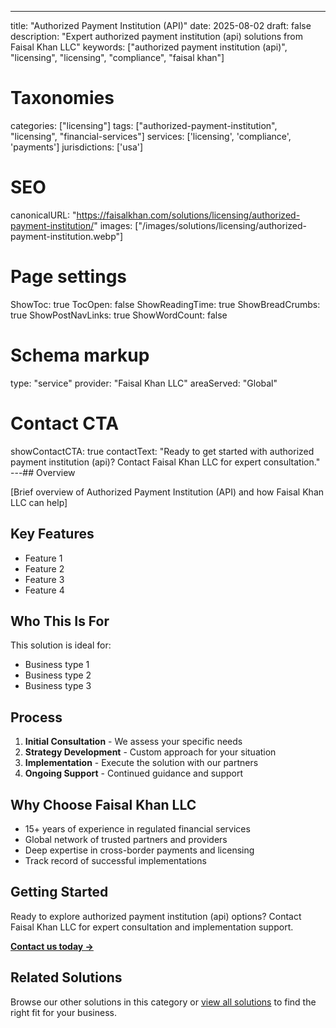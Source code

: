 ---
title: "Authorized Payment Institution (API)"
date: 2025-08-02
draft: false
description: "Expert authorized payment institution (api) solutions from Faisal Khan LLC"
keywords: ["authorized payment institution (api)", "licensing", "licensing", "compliance", "faisal khan"]

# Taxonomies
categories: ["licensing"]
tags: ["authorized-payment-institution", "licensing", "financial-services"]
services: ['licensing', 'compliance', 'payments']
jurisdictions: ['usa']

# SEO
canonicalURL: "https://faisalkhan.com/solutions/licensing/authorized-payment-institution/"
images: ["/images/solutions/licensing/authorized-payment-institution.webp"]

# Page settings
ShowToc: true
TocOpen: false
ShowReadingTime: true
ShowBreadCrumbs: true
ShowPostNavLinks: true
ShowWordCount: false

# Schema markup
type: "service"
provider: "Faisal Khan LLC"
areaServed: "Global"

# Contact CTA
showContactCTA: true
contactText: "Ready to get started with authorized payment institution (api)? Contact Faisal Khan LLC for expert consultation."
---## Overview

[Brief overview of Authorized Payment Institution (API) and how Faisal Khan LLC can help]

## Key Features

- Feature 1
- Feature 2  
- Feature 3
- Feature 4

## Who This Is For

This solution is ideal for:

- Business type 1
- Business type 2
- Business type 3

## Process

1. **Initial Consultation** - We assess your specific needs
2. **Strategy Development** - Custom approach for your situation  
3. **Implementation** - Execute the solution with our partners
4. **Ongoing Support** - Continued guidance and support

## Why Choose Faisal Khan LLC

- 15+ years of experience in regulated financial services
- Global network of trusted partners and providers
- Deep expertise in cross-border payments and licensing
- Track record of successful implementations

## Getting Started

Ready to explore authorized payment institution (api) options? Contact Faisal Khan LLC for expert consultation and implementation support.

**[Contact us today →](mailto:contact@faisalkhan.com)**

## Related Solutions

Browse our other solutions in this category or [view all solutions](/solutions/) to find the right fit for your business.
